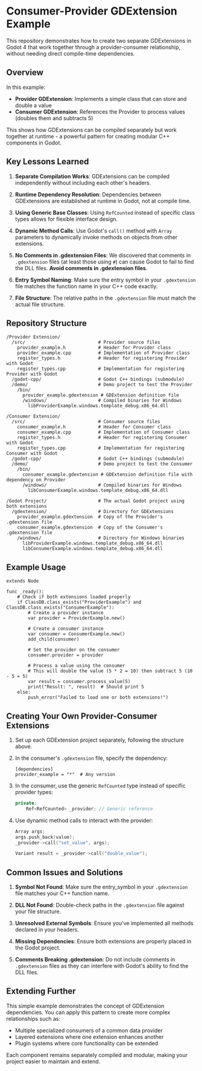 # Consumer-Provider GDExtension Example

This repository demonstrates how to create two separate GDExtensions in Godot 4 that work together through a provider-consumer relationship, without needing direct compile-time dependencies.

## Overview

In this example:

- **Provider GDExtension**: Implements a simple class that can store and double a value
- **Consumer GDExtension**: References the Provider to process values (doubles them and subtracts 5)

This shows how GDExtensions can be compiled separately but work together at runtime - a powerful pattern for creating modular C++ components in Godot.

## Key Lessons Learned

1. **Separate Compilation Works**: GDExtensions can be compiled independently without including each other's headers.

2. **Runtime Dependency Resolution**: Dependencies between GDExtensions are established at runtime in Godot, not at compile time.

3. **Using Generic Base Classes**: Using `RefCounted` instead of specific class types allows for flexible interface design.

4. **Dynamic Method Calls**: Use Godot's `call()` method with `Array` parameters to dynamically invoke methods on objects from other extensions.

5. **No Comments in .gdextension Files**: We discovered that comments in `.gdextension` files (at least those using `#`) can cause Godot to fail to find the DLL files. **Avoid comments in .gdextension files**.

6. **Entry Symbol Naming**: Make sure the entry symbol in your `.gdextension` file matches the function name in your C++ code exactly.

7. **File Structure**: The relative paths in the `.gdextension` file must match the actual file structure.

## Repository Structure

```
/Provider Extension/
  /src/                           # Provider source files
    provider_example.h            # Header for Provider class
    provider_example.cpp          # Implementation of Provider class
    register_types.h              # Header for registering Provider with Godot
    register_types.cpp            # Implementation for registering Provider with Godot
  /godot-cpp/                     # Godot C++ bindings (submodule)
  /demo/                          # Demo project to test the Provider
    /bin/
      provider_example.gdextension # GDExtension definition file
      /windows/                   # Compiled binaries for Windows
        libProviderExample.windows.template_debug.x86_64.dll

/Consumer Extension/
  /src/                           # Consumer source files
    consumer_example.h            # Header for Consumer class
    consumer_example.cpp          # Implementation of Consumer class  
    register_types.h              # Header for registering Consumer with Godot
    register_types.cpp            # Implementation for registering Consumer with Godot
  /godot-cpp/                     # Godot C++ bindings (submodule)
  /demo/                          # Demo project to test the Consumer
    /bin/
      consumer_example.gdextension # GDExtension definition file with dependency on Provider
      /windows/                   # Compiled binaries for Windows
        libConsumerExample.windows.template_debug.x86_64.dll

/Godot Project/                   # The actual Godot project using both extensions
  /gdextension/                   # Directory for GDExtensions
    provider_example.gdextension  # Copy of the Provider's .gdextension file
    consumer_example.gdextension  # Copy of the Consumer's .gdextension file
    /windows/                     # Directory for Windows binaries
      libProviderExample.windows.template_debug.x86_64.dll
      libConsumerExample.windows.template_debug.x86_64.dll
```

## Example Usage

```gdscript
extends Node

func _ready():
    # Check if both extensions loaded properly
    if ClassDB.class_exists("ProviderExample") and ClassDB.class_exists("ConsumerExample"):
        # Create a provider instance
        var provider = ProviderExample.new()
        
        # Create a consumer instance
        var consumer = ConsumerExample.new()
        add_child(consumer)
        
        # Set the provider on the consumer
        consumer.provider = provider
        
        # Process a value using the consumer
        # This will double the value (5 * 2 = 10) then subtract 5 (10 - 5 = 5)
        var result = consumer.process_value(5)
        print("Result: ", result)  # Should print 5
    else:
        push_error("Failed to load one or both extensions!")
```

## Creating Your Own Provider-Consumer Extensions

1. Set up each GDExtension project separately, following the structure above.

2. In the consumer's `.gdextension` file, specify the dependency:
   ```
   [dependencies]
   provider_example = "*"  # Any version
   ```

3. In the consumer, use the generic `RefCounted` type instead of specific provider types:
   ```cpp
   private:
       Ref<RefCounted> _provider; // Generic reference
   ```

4. Use dynamic method calls to interact with the provider:
   ```cpp
   Array args;
   args.push_back(value);
   _provider->call("set_value", args);
   
   Variant result = _provider->call("double_value");
   ```

## Common Issues and Solutions

1. **Symbol Not Found**: Make sure the entry_symbol in your `.gdextension` file matches your C++ function name.

2. **DLL Not Found**: Double-check paths in the `.gdextension` file against your file structure.

3. **Unresolved External Symbols**: Ensure you've implemented all methods declared in your headers.

4. **Missing Dependencies**: Ensure both extensions are properly placed in the Godot project.

5. **Comments Breaking .gdextension**: Do not include comments in `.gdextension` files as they can interfere with Godot's ability to find the DLL files.

## Extending Further

This simple example demonstrates the concept of GDExtension dependencies. You can apply this pattern to create more complex relationships such as:

- Multiple specialized consumers of a common data provider
- Layered extensions where one extension enhances another
- Plugin systems where core functionality can be extended

Each component remains separately compiled and modular, making your project easier to maintain and extend.
